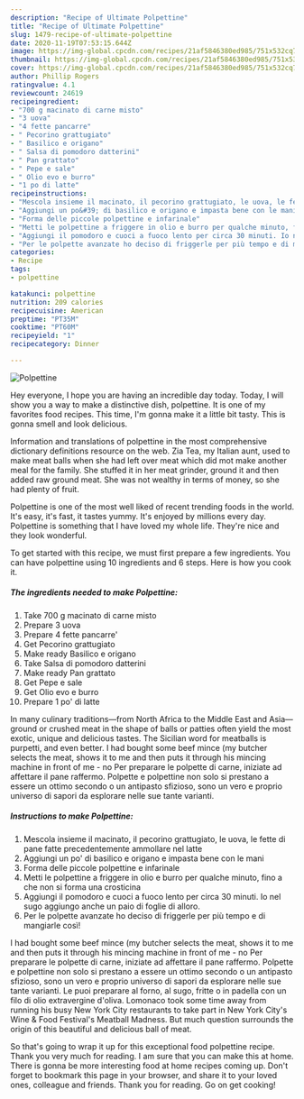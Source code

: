 ```yaml
---
description: "Recipe of Ultimate Polpettine"
title: "Recipe of Ultimate Polpettine"
slug: 1479-recipe-of-ultimate-polpettine
date: 2020-11-19T07:53:15.644Z
image: https://img-global.cpcdn.com/recipes/21af5846380ed985/751x532cq70/polpettine-recipe-main-photo.jpg
thumbnail: https://img-global.cpcdn.com/recipes/21af5846380ed985/751x532cq70/polpettine-recipe-main-photo.jpg
cover: https://img-global.cpcdn.com/recipes/21af5846380ed985/751x532cq70/polpettine-recipe-main-photo.jpg
author: Phillip Rogers
ratingvalue: 4.1
reviewcount: 24619
recipeingredient:
- "700 g macinato di carne misto"
- "3 uova"
- "4 fette pancarre"
- " Pecorino grattugiato"
- " Basilico e origano"
- " Salsa di pomodoro datterini"
- " Pan grattato"
- " Pepe e sale"
- " Olio evo e burro"
- "1 po di latte"
recipeinstructions:
- "Mescola insieme il macinato, il pecorino grattugiato, le uova, le fette di pane fatte precedentemente ammollare nel latte"
- "Aggiungi un po&#39; di basilico e origano e impasta bene con le mani"
- "Forma delle piccole polpettine e infarinale"
- "Metti le polpettine a friggere in olio e burro per qualche minuto, fino a che non si forma una crosticina"
- "Aggiungi il pomodoro e cuoci a fuoco lento per circa 30 minuti. Io nel sugo aggiungo anche un paio di foglie di alloro."
- "Per le polpette avanzate ho deciso di friggerle per più tempo e di mangiarle così!"
categories:
- Recipe
tags:
- polpettine

katakunci: polpettine 
nutrition: 209 calories
recipecuisine: American
preptime: "PT35M"
cooktime: "PT60M"
recipeyield: "1"
recipecategory: Dinner

---
```



![Polpettine](https://img-global.cpcdn.com/recipes/21af5846380ed985/751x532cq70/polpettine-recipe-main-photo.jpg)

Hey everyone, I hope you are having an incredible day today. Today, I will show you a way to make a distinctive dish, polpettine. It is one of my favorites food recipes. This time, I'm gonna make it a little bit tasty. This is gonna smell and look delicious.

Information and translations of polpettine in the most comprehensive dictionary definitions resource on the web. Zia Tea, my Italian aunt, used to make meat balls when she had left over meat which did mot make another meal for the family. She stuffed it in her meat grinder, ground it and then added raw ground meat. She was not wealthy in terms of money, so she had plenty of fruit.

Polpettine is one of the most well liked of recent trending foods in the world. It's easy, it's fast, it tastes yummy. It's enjoyed by millions every day. Polpettine is something that I have loved my whole life. They're nice and they look wonderful.


To get started with this recipe, we must first prepare a few ingredients. You can have polpettine using 10 ingredients and 6 steps. Here is how you cook it.

<!--inarticleads1-->

##### The ingredients needed to make Polpettine:

1. Take 700 g macinato di carne misto
1. Prepare 3 uova
1. Prepare 4 fette pancarre&#39;
1. Get  Pecorino grattugiato
1. Make ready  Basilico e origano
1. Take  Salsa di pomodoro datterini
1. Make ready  Pan grattato
1. Get  Pepe e sale
1. Get  Olio evo e burro
1. Prepare 1 po&#39; di latte


In many culinary traditions—from North Africa to the Middle East and Asia—ground or crushed meat in the shape of balls or patties often yield the most exotic, unique and delicious tastes. The Sicilian word for meatballs is purpetti, and even better. I had bought some beef mince (my butcher selects the meat, shows it to me and then puts it through his mincing machine in front of me - no Per preparare le polpette di carne, iniziate ad affettare il pane raffermo. Polpette e polpettine non solo si prestano a essere un ottimo secondo o un antipasto sfizioso, sono un vero e proprio universo di sapori da esplorare nelle sue tante varianti. 

<!--inarticleads2-->

##### Instructions to make Polpettine:

1. Mescola insieme il macinato, il pecorino grattugiato, le uova, le fette di pane fatte precedentemente ammollare nel latte
1. Aggiungi un po&#39; di basilico e origano e impasta bene con le mani
1. Forma delle piccole polpettine e infarinale
1. Metti le polpettine a friggere in olio e burro per qualche minuto, fino a che non si forma una crosticina
1. Aggiungi il pomodoro e cuoci a fuoco lento per circa 30 minuti. Io nel sugo aggiungo anche un paio di foglie di alloro.
1. Per le polpette avanzate ho deciso di friggerle per più tempo e di mangiarle così!


I had bought some beef mince (my butcher selects the meat, shows it to me and then puts it through his mincing machine in front of me - no Per preparare le polpette di carne, iniziate ad affettare il pane raffermo. Polpette e polpettine non solo si prestano a essere un ottimo secondo o un antipasto sfizioso, sono un vero e proprio universo di sapori da esplorare nelle sue tante varianti. Le puoi preparare al forno, al sugo, fritte o in padella con un filo di olio extravergine d&#39;oliva. Lomonaco took some time away from running his busy New York City restaurants to take part in New York City&#39;s Wine &amp; Food Festival&#39;s Meatball Madness. But much question surrounds the origin of this beautiful and delicious ball of meat. 

So that's going to wrap it up for this exceptional food polpettine recipe. Thank you very much for reading. I am sure that you can make this at home. There is gonna be more interesting food at home recipes coming up. Don't forget to bookmark this page in your browser, and share it to your loved ones, colleague and friends. Thank you for reading. Go on get cooking!
